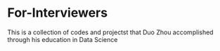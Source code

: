 # For-Interviewers
This is a collection of codes and projectst that Duo Zhou accomplished through his education in Data Science
